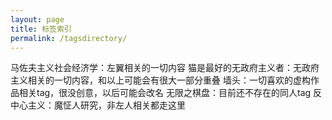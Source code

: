 ```yaml
---
layout: page
title: 标签索引
permalink: /tagsdirectory/
---
```


马佐夫主义社会经济学：左翼相关的一切内容
猫是最好的无政府主义者：无政府主义相关的一切内容，和以上可能会有很大一部分重叠
墙头：一切喜欢的虚构作品相关tag，很没创意，以后可能会改名
无限之棋盘：目前还不存在的同人tag
反中心主义：魔怔人研究，非左人相关都走这里
